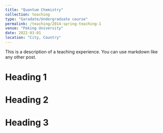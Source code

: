 ```yaml
---
title: "Quantum Chemistry"
collection: teaching
type: "Garadate/Undergraduate course"
permalink: /teaching/2014-spring-teaching-1
venue: "Peking University"
date: 2022-03-01
location: "City, Country"
---
```


This is a description of a teaching experience. You can use markdown like any other post.

Heading 1
======

Heading 2
======

Heading 3
======